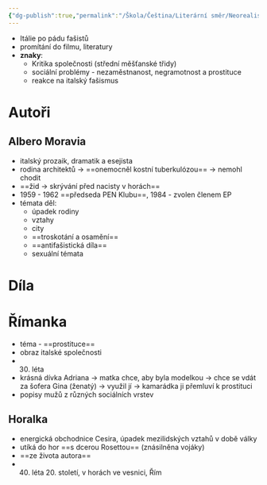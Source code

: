 ```yaml
---
{"dg-publish":true,"permalink":"/Škola/Čeština/Literární směr/Neorealismus/","created":"2024-03-18T20:55:26.403+01:00","updated":"2024-03-13T18:23:26.068+01:00"}
---
```


- Itálie po pádu fašistů
- promítání do filmu, literatury
- **znaky**:
	- Kritika společnosti (střední měšťanské třidy)
	- sociální problémy - nezaměstnanost, negramotnost a prostituce
	- reakce na italský fašismus
# Autoři
## Albero Moravia
- italský prozaik, dramatik a esejista
- rodina architektů -> ==onemocněl kostní tuberkulózou== -> nemohl chodit
- ==žid -> skrývání před nacisty v horách==
- 1959 - 1962 ==předseda PEN Klubu==, 1984 - zvolen členem EP
- témata děl:
	- úpadek rodiny
	- vztahy
	- city
	- ==troskotání a osamění==
	- ==antifašistická díla==
	- sexuální témata
# Díla
# Římanka
- téma - ==prostituce==
- obraz italské společnosti
- 30. léta
- krásná dívka Adriana -> matka chce, aby byla modelkou -> chce se vdát za šofera Gina (ženatý) -> využil jí -> kamarádka ji přemluví k prostituci
- popisy mužů z různých sociálních vrstev

## Horalka
- energická obchodnice Cesira, úpadek mezilidských vztahů v době války
- utíká do hor ==s dcerou Rosettou== (znásilněna vojáky)
- ==ze života autora==
- 40. léta 20. století, v horách ve vesnici, Řím